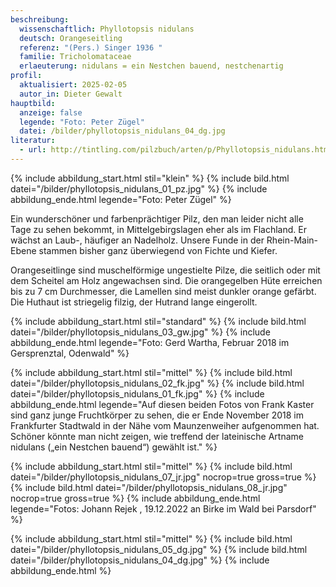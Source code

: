 ```yaml
---
beschreibung:
  wissenschaftlich: Phyllotopsis nidulans
  deutsch: Orangeseitling
  referenz: "(Pers.) Singer 1936 "
  familie: Tricholomataceae
  erlaeuterung: nidulans = ein Nestchen bauend, nestchenartig
profil:
  aktualisiert: 2025-02-05
  autor_in: Dieter Gewalt
hauptbild:
  anzeige: false
  legende: "Foto: Peter Zügel"
  datei: /bilder/phyllotopsis_nidulans_04_dg.jpg
literatur:
  - url: http://tintling.com/pilzbuch/arten/p/Phyllotopsis_nidulans.html
---
```

{% include abbildung_start.html stil="klein" %}
{% include bild.html datei="/bilder/phyllotopsis_nidulans_01_pz.jpg" %}
{% include abbildung_ende.html legende="Foto: Peter Zügel" %}

Ein wunderschöner und farbenprächtiger Pilz, den man leider nicht alle Tage zu sehen bekommt, in Mittelgebirgslagen eher als im Flachland. Er wächst an Laub-, häufiger an Nadelholz. Unsere Funde in der Rhein-Main-Ebene stammen bisher ganz überwiegend von Fichte und Kiefer.

Orangeseitlinge sind muschelförmige ungestielte Pilze, die seitlich oder mit dem Scheitel am Holz angewachsen sind. Die orangegelben Hüte erreichen bis zu 7 cm Durchmesser, die Lamellen sind meist dunkler orange gefärbt. Die Huthaut ist striegelig filzig, der Hutrand lange eingerollt.

{% include abbildung_start.html stil="standard" %}
{% include bild.html datei="/bilder/phyllotopsis_nidulans_03_gw.jpg" %}
{% include abbildung_ende.html legende="Foto: Gerd Wartha, Februar 2018 im Gersprenztal, Odenwald" %}

{% include abbildung_start.html stil="mittel" %}
{% include bild.html datei="/bilder/phyllotopsis_nidulans_02_fk.jpg" %}
{% include bild.html datei="/bilder/phyllotopsis_nidulans_01_fk.jpg" %}
{% include abbildung_ende.html legende="Auf diesen beiden Fotos von Frank Kaster sind ganz junge Fruchtkörper zu sehen, die er Ende November 2018 im Frankfurter Stadtwald in der Nähe vom Maunzenweiher aufgenommen hat. Schöner könnte man nicht zeigen, wie treffend der lateinische Artname nidulans („ein Nestchen bauend“) gewählt ist." %}

{% include abbildung_start.html stil="mittel" %}
{% include bild.html datei="/bilder/phyllotopsis_nidulans_07_jr.jpg" nocrop=true gross=true %}
{% include bild.html datei="/bilder/phyllotopsis_nidulans_08_jr.jpg" nocrop=true gross=true %}
{% include abbildung_ende.html legende="Fotos: Johann Rejek , 19.12.2022 an Birke im Wald bei Parsdorf" %}

{% include abbildung_start.html stil="mittel" %}
{% include bild.html datei="/bilder/phyllotopsis_nidulans_05_dg.jpg" %}
{% include bild.html datei="/bilder/phyllotopsis_nidulans_04_dg.jpg" %}
{% include abbildung_ende.html %}